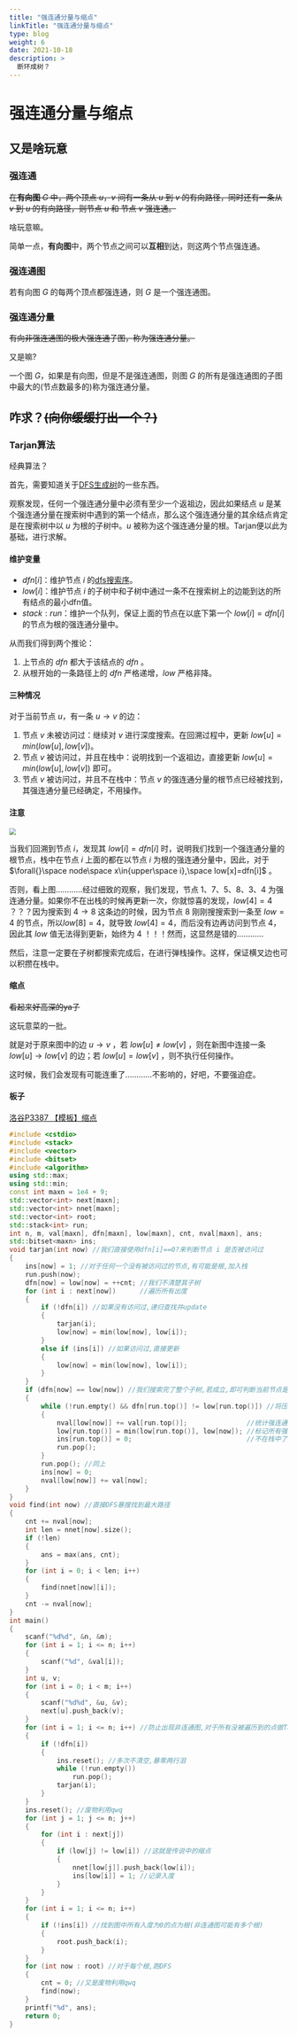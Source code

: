 ```yaml
---
title: "强连通分量与缩点"
linkTitle: "强连通分量与缩点"
type: blog
weight: 6
date: 2021-10-18
description: >
  断环成树？
---
```


# 强连通分量与缩点

## 又是啥玩意

### 强连通

~~在**有向图** $G$ 中，两个顶点 $u$，$v$ 间有一条从 $u$ 到 $v$ 的有向路径，同时还有一条从 $v$ 到 $u$ 的有向路径，则节点 $u$ 和 节点 $v$ 强连通。~~

啥玩意嘛。

简单一点，**有向图**中，两个节点之间可以**互相**到达，则这两个节点强连通。

### 强连通图

若有向图 $G$ 的每两个顶点都强连通，则 $G$ 是一个强连通图。

### 强连通分量

~~有向非强连通图的极大强连通子图，称为强连通分量。~~

又是嘛?

一个图 $G$，如果是有向图，但是不是强连通图，则图 $G$ 的所有是强连通图的子图中最大的(节点数最多的)称为强连通分量。

## 咋求？~~(向你缓缓打出一个？)~~ 

### Tarjan算法

经典算法？

首先，需要知道关于[DFS生成树](/oiblogs/graph图论/搜索/搜索/)的一些东西。

观察发现，任何一个强连通分量中必须有至少一个返祖边，因此如果结点 $u$ 是某个强连通分量在搜索树中遇到的第一个结点，那么这个强连通分量的其余结点肯定是在搜索树中以 $u$ 为根的子树中。$u$ 被称为这个强连通分量的根。Tarjan便以此为基础，进行求解。

#### 维护变量

- $dfn[i]$：维护节点 $i$ 的[dfs搜索序](/oiblogs/graph图论/搜索/搜索/)。
- $low[i]$：维护节点 $i$ 的子树中和子树中通过一条不在搜索树上的边能到达的所有结点的最小dfn值。
- $stack:run$：维护一个队列，保证上面的节点在以底下第一个 $low[i]=dfn[i]$ 的节点为根的强连通分量中。

从而我们得到两个推论：

1. 上节点的 $dfn$ 都大于该结点的 $dfn$ 。
2. 从根开始的一条路径上的 $dfn$ 严格递增，$low$ 严格非降。

#### 三种情况

对于当前节点 $u$，有一条 $u\rightarrow{v}$ 的边：

1. 节点 $v$ 未被访问过：继续对 $v$ 进行深度搜索。在回溯过程中，更新 $low[u]=min(low[u],low[v])$。
2. 节点 $v$ 被访问过，并且在栈中：说明找到一个返祖边，直接更新 $low[u]=min(low[u],low[v])$ 即可。
3. 节点 $v$ 被访问过，并且不在栈中：节点 $v$ 的强连通分量的根节点已经被找到，其强连通分量已经确定，不用操作。

#### 注意

<img src="graph%20(1).png" style="zoom: 75%;" />

当我们回溯到节点 $i$，发现其 $low[i]=dfn[i]$ 时，说明我们找到一个强连通分量的根节点，栈中在节点 $i$ 上面的都在以节点 $i$ 为根的强连通分量中，因此，对于 $\forall{}\space node\space x\in{upper\space i},\space low[x]=dfn[i]$ 。

否则，看上图…………经过细致的观察，我们发现，节点 $1、7、5、8、3、4$ 为强连通分量。如果你不在出栈的时候再更新一次，你就惊喜的发现，$low[4]=4$ ？？？因为搜索到 $4\rightarrow8$ 这条边的时候，因为节点 $8$ 刚刚搜搜索到一条至 $low=4$ 的节点，所以$low[8]=4$，就导致 $low[4]=4$，而后没有边再访问到节点 $4$，因此其 $low$ 值无法得到更新，始终为 $4$ ！！！然而，这显然是错的…………

然后，注意一定要在子树都搜索完成后，在进行弹栈操作。这样，保证横叉边也可以积攒在栈中。

#### 缩点

~~看起来好高深的ya子~~

这玩意菜的一批。

就是对于原来图中的边 $u\rightarrow v$ ，若 $low[u]\neq low[v]$ ，则在新图中连接一条 $low[u]\rightarrow low[v]$ 的边；若 $low[u]=low[v]$ ，则不执行任何操作。

这时候，我们会发现有可能连重了…………不影响的，好吧，不要强迫症。

#### 板子

[洛谷P3387 【模板】缩点](https://www.luogu.com.cn/problem/P3387)

```c++
#include <cstdio>
#include <stack>
#include <vector>
#include <bitset>
#include <algorithm>
using std::max;
using std::min;
const int maxn = 1e4 + 9;
std::vector<int> next[maxn];
std::vector<int> nnet[maxn];
std::vector<int> root;
std::stack<int> run;
int n, m, val[maxn], dfn[maxn], low[maxn], cnt, nval[maxn], ans;
std::bitset<maxn> ins;
void tarjan(int now) //我们直接使用dfn[i]==0?来判断节点 i 是否被访问过
{
	ins[now] = 1; //对于任何一个没有被访问过的节点,有可能是根,加入栈
	run.push(now);
	dfn[now] = low[now] = ++cnt; //我们不清楚其子树
	for (int i : next[now])		 //遍历所有出度
	{
		if (!dfn[i]) //如果没有访问过,递归查找并update
		{
			tarjan(i);
			low[now] = min(low[now], low[i]);
		}
		else if (ins[i]) //如果访问过,直接更新
		{
			low[now] = min(low[now], low[i]);
		}
	}
	if (dfn[now] == low[now]) //我们搜索完了整个子树,若成立,即可判断当前节点是强连通分量的根
	{
		while (!run.empty() && dfn[run.top()] != low[run.top()]) //将压在当前节点上的都弹出
		{
			nval[low[now]] += val[run.top()];				//统计强连通分量中节点权值和
			low[run.top()] = min(low[run.top()], low[now]); //标记所有强连通分量的节！！！
			ins[run.top()] = 0;								//不在栈中了
			run.pop();
		}
		run.pop(); //同上
		ins[now] = 0;
		nval[low[now]] += val[now];
	}
}
void find(int now) //直接DFS暴搜找到最大路径
{
	cnt += nval[now];
	int len = nnet[now].size();
	if (!len)
	{
		ans = max(ans, cnt);
	}
	for (int i = 0; i < len; i++)
	{
		find(nnet[now][i]);
	}
	cnt -= nval[now];
}
int main()
{
	scanf("%d%d", &n, &m);
	for (int i = 1; i <= n; i++)
	{
		scanf("%d", &val[i]);
	}
	int u, v;
	for (int i = 0; i < m; i++)
	{
		scanf("%d%d", &u, &v);
		next[u].push_back(v);
	}
	for (int i = 1; i <= n; i++) //防止出现非连通图,对于所有没被遍历到的点做Tarjan
	{
		if (!dfn[i])
		{
			ins.reset(); //多次不清空,暴零两行泪
			while (!run.empty())
				run.pop();
			tarjan(i);
		}
	}
	ins.reset(); //废物利用qwq
	for (int j = 1; j <= n; j++)
	{
		for (int i : next[j])
		{
			if (low[j] != low[i]) //这就是传说中的缩点
			{
				nnet[low[j]].push_back(low[i]);
				ins[low[i]] = 1; //记录入度
			}
		}
	}
	for (int i = 1; i <= n; i++)
	{
		if (!ins[i]) //找到图中所有入度为0的点为根(非连通图可能有多个根)
		{
			root.push_back(i);
		}
	}
	for (int now : root) //对于每个根,跑DFS
	{
		cnt = 0; //又是废物利用qwq
		find(now);
	}
	printf("%d", ans);
	return 0;
}
```

